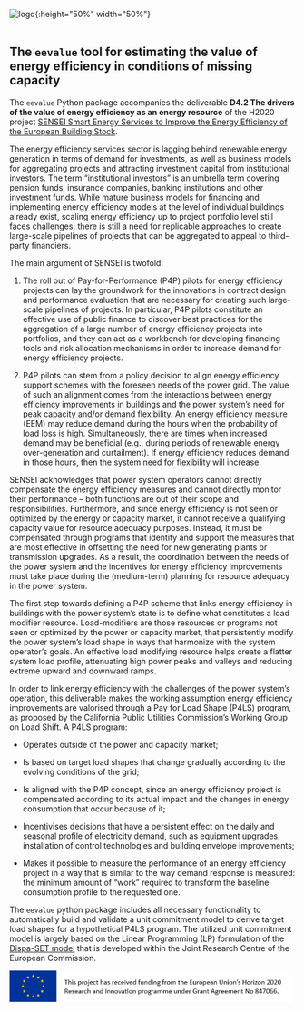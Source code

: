 ![logo](https://github.com/hebes-io/eevalue/blob/main/logo.png"){:height="50%" width="50%"}
<br/><br/>

## The `eevalue` tool for estimating the value of energy efficiency in conditions of missing capacity

The `eevalue` Python package accompanies the deliverable <b>D4.2 The drivers of the value of energy efficiency as an energy resource</b> of the H2020 project [SENSEI Smart Energy Services to Improve the Energy Efficiency of the European Building Stock](https://senseih2020.eu/). 

The energy efficiency services sector is lagging behind renewable energy generation in terms of demand for investments, as well as business models for aggregating projects and attracting investment capital from institutional investors. The term “institutional investors” is an umbrella term covering pension funds, insurance companies, banking institutions and other investment funds. While mature business models for financing and implementing energy efficiency models at the level of individual buildings already exist, scaling energy efficiency up to project portfolio level still faces challenges; there is still a need for replicable approaches to create large-scale pipelines of projects that can be aggregated to appeal to third-party financiers.

The main argument of SENSEI is twofold:

1. The roll out of Pay-for-Performance (P4P) pilots for energy efficiency projects can lay the groundwork for the innovations in contract design and performance evaluation that are necessary for creating such large-scale pipelines of projects. In particular, P4P pilots constitute an effective use of public finance to discover best practices for the aggregation of a large number of energy efficiency projects into portfolios, and they can act as a workbench for developing financing tools and risk allocation mechanisms in order to increase demand for energy efficiency projects. 


2. P4P pilots can stem from a policy decision to align energy efficiency support schemes with the foreseen needs of the power grid. The value of such an alignment comes from the interactions between energy efficiency improvements in buildings and the power system’s need for peak capacity and/or demand flexibility. An energy efficiency measure (EEM) may reduce demand during the hours when the probability of load loss is high. Simultaneously, there are times when increased demand may be beneficial (e.g., during periods of renewable energy over-generation and curtailment). If energy efficiency reduces demand in those hours, then the system need for flexibility will increase.  

SENSEI acknowledges that power system operators cannot directly compensate the energy efficiency measures and cannot directly monitor their performance – both functions are out of their scope and responsibilities. Furthermore, and since energy efficiency is not seen or optimized by the energy or capacity market, it cannot receive a qualifying capacity value for resource adequacy purposes. Instead, it must be compensated through programs that identify and support the measures that are most effective in offsetting the need for new generating plants or transmission upgrades. As a result, the coordination between the needs of the power system and the incentives for energy efficiency improvements must take place during the (medium-term) planning for resource adequacy in the power system. 

The first step towards defining a P4P scheme that links energy efficiency in buildings with the power system’s state is to define what constitutes a load modifier resource. Load-modifiers are those resources or programs not seen or optimized by the power or capacity market, that persistently modify the power system’s load shape in ways that harmonize with the system operator’s goals. An effective load modifying resource helps create a flatter system load profile, attenuating high power peaks and valleys and reducing extreme upward and downward ramps.

In order to link energy efficiency with the challenges of the power system’s operation, this deliverable makes the working assumption energy efficiency improvements are valorised through a Pay for Load Shape (P4LS) program, as proposed by the California Public Utilities Commission’s Working Group on Load Shift. A P4LS program: 

* Operates outside of the power and capacity market;

* Is based on target load shapes that change gradually according to the evolving conditions of the grid;

* Is aligned with the P4P concept, since an energy efficiency project is compensated according to its actual impact and the changes in energy consumption that occur because of it; 

* Incentivises decisions that have a persistent effect on the daily and seasonal profile of electricity demand, such as equipment upgrades, installation of control technologies and building envelope improvements;

* Makes it possible to measure the performance of an energy efficiency project in a way that is similar to the way demand response is measured: the minimum amount of “work” required to transform the baseline consumption profile to the requested one.

The `eevalue` python package includes all necessary functionality to automatically build and validate a unit commitment model to derive target load shapes for a hypothetical P4LS program. The utilized unit commitment model is largely based on the Linear Programming (LP) formulation of the [Dispa-SET model](https://github.com/energy-modelling-toolkit/Dispa-SET/) that is developed within the Joint Research Centre of the European Commission.
<br>

<img align="left" width="500" src="https://github.com/hebes-io/eensight/blob/master/EC_support.png">

